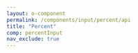 ```yaml
---
layout: o-component
permalink: /components/input/percent/api
title: "Percent"
comp: percentInput
nav_exclude: true
---
```

